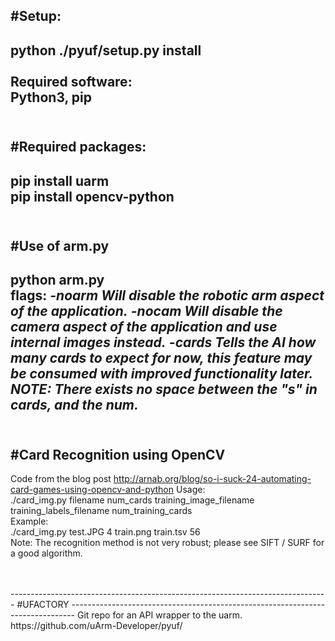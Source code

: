 #Setup:
-------------------------------------------------------------------------------
python ./pyuf/setup.py install <br/>
<br/>
Required software: <br/>
Python3, pip
<br/>
<br/>
-------------------------------------------------------------------------------
#Required packages:
-------------------------------------------------------------------------------
pip install uarm<br/>
pip install opencv-python
<br/>
<br/>
-------------------------------------------------------------------------------
#Use of arm.py
-------------------------------------------------------------------------------
python arm.py <flags><br/>
  flags:
        *-noarm*
            *Will disable the robotic arm aspect of the application.*
        *-nocam*
            *Will disable the camera aspect of the application and use internal*
              *images instead.*
        *-cards<n>*
            *Tells the AI how many cards to expect for now, this feature may
            be consumed with improved functionality later.
            NOTE: There exists no space between the "s" in cards, and the num.*
<br/>
<br/>
-------------------------------------------------------------------------------
#Card Recognition using OpenCV
-------------------------------------------------------------------------------
Code from the blog post
http://arnab.org/blog/so-i-suck-24-automating-card-games-using-opencv-and-python
Usage:<br/>
  ./card_img.py filename num_cards training_image_filename training_labels_filename num_training_cards<br/>
Example:<br/>
  ./card_img.py test.JPG 4 train.png train.tsv 56<br/>
Note: The recognition method is not very robust; please see SIFT / SURF for a good algorithm.

<br/>
<br/>
-------------------------------------------------------------------------------
#UFACTORY
-------------------------------------------------------------------------------
Git repo for an API wrapper to the uarm.
https://github.com/uArm-Developer/pyuf/
